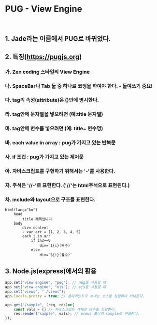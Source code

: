 # PUG - View Engine

<br>

## 1. Jade라는 이름에서 PUG로 바뀌었다.
## 2. 특징(https://pugjs.org)
### 가. Zen coding 스타일의 View Engine
### 나. SpaceBar나 Tab 둘 중 하나로 코딩을 하여야 한다. - 들여쓰기 중요!
### 다. tag의 속성(attribute)은 ()안에 명시한다.
### 라. tag안에 문자열을 넣으려면 (예:title 문자열)
### 마. tag안에 변수를 넣으려면 (예: title= 변수명)
### 바. each value in array : pug가 가지고 있는 반복문
### 사. if 조건 : pug가 가지고 있는 제어문
### 아. 자바스크립트를 구현하기 위해서는 '-'를 사용한다.
### 자. 주석은 '//-'로 표현한다. ('//'는 html주석으로 표현된다.)
### 차. include와 layout으로 구조를 표현한다.
```pug
html(lang="ko")
    head
        title 제목입니다
    body
        div= content
        - var arr = [1, 2, 3, 4, 5]
        each i in arr
            if i%2==0
                div=`${i}(짝수)`
            else
                div=`${i}(홀수)`
```
## 3. Node.js(express)에서의 활용
```js
app.set("view engine", "pug"); // pug를 사용할 때
app.set("view engine", "ejs"); // ejs를 사용할 때
app.set("views", "./views");
app.locals.pretty = true; // 클라이언트로 보내는 소스를 정렬하여 보내준다.

app.get("/sample", (req, res)=>{
    const vals = {} // 자바스크립트 객체로 변수를 전달한다.
    res.render("sample", vals); // views 폴더의 sample로 연결한다.
});
```